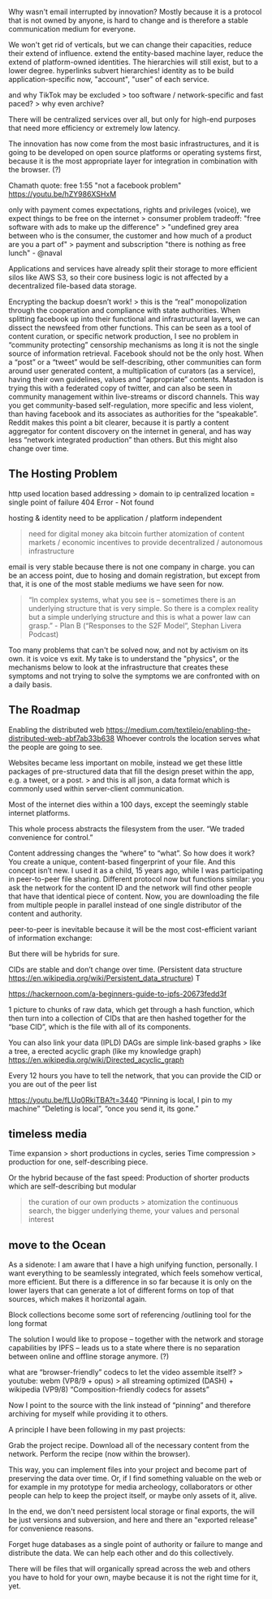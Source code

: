 Why wasn't email interrupted by innovation? Mostly because it is a protocol that is not owned by anyone, is hard to change and is therefore a stable communication medium for everyone.



We won't get rid of verticals, but we can change their capacities, reduce their extend of influence.
extend the entity-based machine layer, reduce the extend of platform-owned identities. The hierarchies will still exist, but to a lower degree. hyperlinks subvert hierarchies! identity as to be build application-specific now, "account", "user" of each service.

and why TikTok may be excluded > too software / network-specific and fast paced? > why even archive?

There will be centralized services over all, but only for high-end purposes that need more efficiency or extremely low latency.

The innovation has now come from the most basic infrastructures, and it is going to be developed on open source platforms or operating systems first, because it is the most appropriate layer for integration in combination with the browser. (?)

Chamath quote: free
1:55
"not a facebook problem"
https://youtu.be/hZY986XSHxM

only with payment comes expectations, rights and privileges (voice), we expect things to be free on the internet > consumer problem
tradeoff: "free software with ads to make up the difference" > "undefined grey area between who is the consumer, the customer and how much of a product are you a part of" > payment and subscription
"there is nothing as free lunch" - @naval






Applications and services have already split their storage to more efficient silos like AWS S3, so their core business logic is not affected by a decentralized file-based data storage.

Encrypting the backup doesn’t work! > this is the “real” monopolization through the cooperation and compliance with state authorities.
When splitting facebook up into their functional and infrastructural layers, we can dissect the newsfeed from other functions. This can be seen as a tool of content curation, or specific network production, I see no problem in “community protecting” censorship mechanisms as long it is not the single source of information retrieval. Facebook should not be the only host.
When a “post” or a “tweet” would be self-describing, other communities can form around user generated content, a multiplication of curators (as a service), having their own guidelines, values and “appropriate” contents. Mastadon is trying this with a federated copy of twitter, and can also be seen in community management within live-streams or discord channels. This way you get community-based self-regulation, more specific and less violent, than having facebook and its associates as authorities for the “speakable”. Reddit makes this point a bit clearer, because it is partly a content aggregator for content discovery on the internet in general, and has way less “network integrated production” than others. But this might also change over time.  



## The Hosting Problem

http used location based addressing > domain to ip
centralized location = single point of failure
404 Error - Not found



hosting & identity need to be application / platform independent
> need for digital money aka bitcoin
> further atomization of content
> markets / economic incentives to provide decentralized / autonomous infrastructure

email is very stable because there is not one company in charge. you can be an access point, due to hosing and domain registration, but except from that, it is one of the most stable mediums we have seen for now.



> “In complex systems, what you see is – sometimes there is an underlying structure that is very simple. So there is a complex reality but a simple underlying structure and this is what a power law can grasp.” - Plan B (“Responses to the S2F Model”, Stephan Livera Podcast)

Too many problems that can't be solved now, and not by activism on its own.
it is voice vs exit. My take is to understand the "physics", or the mechanisms below to look at the infrastructure that creates these symptoms and not trying to solve the symptoms we are confronted with on a daily basis.  


## The Roadmap




Enabling the distributed web
https://medium.com/textileio/enabling-the-distributed-web-abf7ab33b638
Whoever controls the location serves what the people are going to see.

Websites became less important on mobile, instead we get these little packages of pre-structured data that fill the design preset within the app, e.g. a tweet, or a post. > and this is all json, a data format which is commonly used within server-client communication.

Most of the internet dies within a 100 days, except the seemingly stable internet platforms.

This whole process abstracts the filesystem from the user.
“We traded convenience for control.”

Content addressing changes the “where” to “what”.
So how does it work? You create a unique, content-based fingerprint of your file. And this concept isn’t new. I used it as a child, 15 years ago, while I was participating in peer-to-peer file sharing.
Different protocol now but functions similar: you ask the network for the content ID and the network will find other people that have that identical piece of content. Now, you are downloading the file from multiple people in parallel instead of one single distributor of the content and authority.

peer-to-peer is inevitable because it will be the most cost-efficient variant of information exchange:


But there will be hybrids for sure.


CIDs are stable and don’t change over time. (Persistent data structure https://en.wikipedia.org/wiki/Persistent_data_structure)
T

https://hackernoon.com/a-beginners-guide-to-ipfs-20673fedd3f


1 picture to chunks of raw data, which get through a hash function, which then turn into a collection of CIDs that are then hashed together for the “base CID”, which is the file with all of its components.

You can also link your data (IPLD)
DAGs are simple link-based graphs > like a tree, a erected acyclic graph (like my knowledge graph)
https://en.wikipedia.org/wiki/Directed_acyclic_graph

Every 12 hours you have to tell the network, that you can provide the CID or you are out of the peer list

https://youtu.be/fLUq0RkiTBA?t=3440
“Pinning is local, I pin to my machine”
“Deleting is local”, “once you send it, its gone.”


## timeless media

Time expansion > short productions in cycles, series
Time compression > production for one, self-describing piece.

Or the hybrid because of the fast speed:
Production of shorter products which are self-describing but modular
> the curation of our own products > atomization
> the continuous search, the bigger underlying theme, your values and personal interest


## move to the Ocean


As a sidenote: I am aware that I have a high unifying function, personally. I want everything to be seamlessly integrated, which feels somehow vertical, more efficient. But there is a difference in so far because it is only on the lower layers that can generate a lot of different forms on top of that sources, which makes it horizontal again.   


Block collections become some sort of referencing /outlining tool for the long format

The solution I would like to propose – together with the network and storage capabilities by IPFS – leads us to a state where there is no separation between online and offline storage anymore. (?)


what are “browser-friendly” codecs to let the video assemble itself? > youtube: webm (VP8/9 + opus) > all streaming optimized (DASH) + wikipedia (VP9/8)
“Composition-friendly codecs for assets”


Now I point to the source with the link instead of “pinning” and therefore archiving for myself while providing it to others.




A principle I have been following in my past projects:  

Grab the project recipe.
Download all of the necessary content from the network.
Perform the recipe (now within the browser).



This way, you can implement files into your project and become part of preserving the data over time. Or, if I find something valuable on the web or for example in my prototype for media archeology, collaborators or other people can help to keep the project itself, or maybe only assets of it, alive.

In the end, we don't need persistent local storage or final exports, the will be just versions and subversion, and here and there an "exported release" for convenience reasons.

Forget huge databases as a single point of authority or failure to mange and distribute the data. We can help each other and do this collectively.

There will be files that will organically spread across the web and others you have to hold for your own, maybe because it is not the right time for it, yet.
